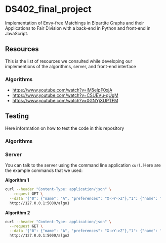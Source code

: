 # DS402_final_project
Implementation of Envy-free Matchings in Bipartite Graphs and their Applications to Fair Division with a back-end in Python and front-end in JavaScript.


## Resources

This is the list of resources we consulted while developing our implementions of the algorithms, server, and front-end interface

### Algorithms

* https://www.youtube.com/watch?v=lM5eIpF0xjA
* https://www.youtube.com/watch?v=CSUEVu-qUgM
* https://www.youtube.com/watch?v=0GNYjXUPTFM


## Testing

Here information on how to test the code in this repository

### Algorithms

### Server

You can talk to the server using the command line application `curl`. Here are the example commands that we used:


**Algorithm 1**
```bash
curl --header "Content-Type: application/json" \
  --request GET \
  --data '{"0": {"name": "A", "preferences": "X->Y->Z"},"1": {"name": "B", "preferences": "W->Y->Z"},"2": {"name": "C", "preferences": "Z->X->W"}}' \
  http://127.0.0.1:5000/algo1
```

**Algorithm 2**
```bash
curl --header "Content-Type: application/json" \
  --request GET \
  --data '{"0": {"name": "A", "preferences": "X->Y->Z"},"1": {"name": "B", "preferences": "W->Y->Z"},"2": {"name": "C", "preferences": "Z->X->W"}}' \
  http://127.0.0.1:5000/algo2
```
